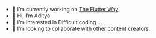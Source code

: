 - 🔭 I’m currently working on [The Flutter Way](https://www.youtube.com/channel/UCJm7i4g4z7ZGcJA_HKHLCVw)
- 👋 Hi, I’m Aditya
- 👀 I’m interested in Difficult coding ...
- 💞️ I’m looking to collaborate with other content creators.
